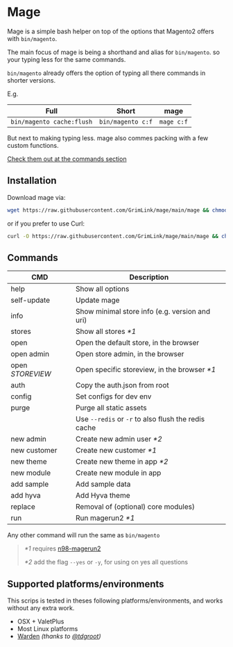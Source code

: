 # Mage

Mage is a simple bash helper
on top of the options that Magento2 offers with `bin/magento`.

The main focus of mage is being a shorthand and alias for `bin/magento`.
so your typing less for the same commands.

`bin/magento` already offers the option of typing all there commands
in shorter versions.

E.g.

| Full                      | Short             | mage       |
| ------------------------- | ----------------- | ---------- |
| `bin/magento cache:flush` | `bin/magento c:f` | `mage c:f` |

But next to making typing less.
mage also commes packing with a few custom functions.

[Check them out at the commands section](#commands)

## Installation

Download mage via:

```bash
wget https://raw.githubusercontent.com/GrimLink/mage/main/mage && chmod +x mage
```

or if you prefer to use Curl:

```bash
curl -O https://raw.githubusercontent.com/GrimLink/mage/main/mage && chmod +x mage
```

## Commands

| CMD              | Description                                         |
| ---------------- | --------------------------------------------------- |
| help             | Show all options                                    |
| self-update      | Update mage                                         |
| info             | Show minimal store info (e.g. version and uri)      |
| stores           | Show all stores _\*1_                               |
| open             | Open the default store, in the browser              |
| open admin       | Open store admin, in the browser                    |
| open _STOREVIEW_ | Open specific storeview, in the browser _\*1_       |
| auth             | Copy the auth.json from root                        |
| config           | Set configs for dev env                             |
| purge            | Purge all static assets                             |
|                  | Use `--redis` or `-r` to also flush the redis cache |
| new admin        | Create new admin user _\*2_                         |
| new customer     | Create new customer _\*1_                           |
| new theme        | Create new theme in app _\*2_                       |
| new module       | Create new module in app                            |
| add sample       | Add sample data                                     |
| add hyva         | Add Hyva theme                                      |
| replace          | Removal of (optional) core modules)                 |
| run              | Run magerun2 _\*1_                                  |

Any other command will run the same as `bin/magento`

> _\*1_ requires [n98-magerun2](https://github.com/netz98/n98-magerun2)
>
> _\*2_ add the flag `--yes` or `-y`, for using on yes all questions

## Supported platforms/environments

This scrips is tested in theses following platforms/environments,
and works without any extra work.

- OSX + ValetPlus
- Most Linux platforms
- [Warden](https://github.com/davidalger/warden) _(thanks to [@tdgroot](https://github.com/tdgroot))_
